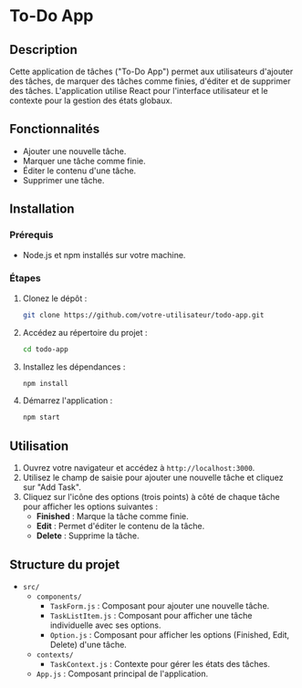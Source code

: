 # To-Do App

## Description
Cette application de tâches ("To-Do App") permet aux utilisateurs d'ajouter des tâches, de marquer des tâches comme finies, d'éditer et de supprimer des tâches. L'application utilise React pour l'interface utilisateur et le contexte pour la gestion des états globaux.

## Fonctionnalités
- Ajouter une nouvelle tâche.
- Marquer une tâche comme finie.
- Éditer le contenu d'une tâche.
- Supprimer une tâche.

## Installation

### Prérequis
- Node.js et npm installés sur votre machine.

### Étapes
1. Clonez le dépôt :
    ```bash
    git clone https://github.com/votre-utilisateur/todo-app.git
    ```
2. Accédez au répertoire du projet :
    ```bash
    cd todo-app
    ```
3. Installez les dépendances :
    ```bash
    npm install
    ```
4. Démarrez l'application :
    ```bash
    npm start
    ```

## Utilisation
1. Ouvrez votre navigateur et accédez à `http://localhost:3000`.
2. Utilisez le champ de saisie pour ajouter une nouvelle tâche et cliquez sur "Add Task".
3. Cliquez sur l'icône des options (trois points) à côté de chaque tâche pour afficher les options suivantes :
    - **Finished** : Marque la tâche comme finie.
    - **Edit** : Permet d'éditer le contenu de la tâche.
    - **Delete** : Supprime la tâche.

## Structure du projet
- `src/`
  - `components/`
    - `TaskForm.js` : Composant pour ajouter une nouvelle tâche.
    - `TaskListItem.js` : Composant pour afficher une tâche individuelle avec ses options.
    - `Option.js` : Composant pour afficher les options (Finished, Edit, Delete) d'une tâche.
  - `contexts/`
    - `TaskContext.js` : Contexte pour gérer les états des tâches.
  - `App.js` : Composant principal de l'application.
